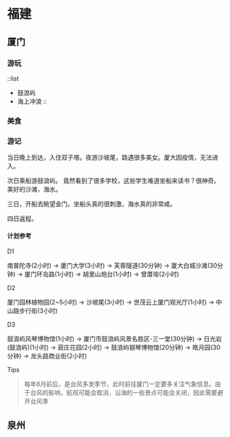 # 福建

## 厦门

### 游玩

::list

- 鼓浪屿
- 海上冲浪
::

### 美食

### 游记

当日晚上到达，入住双子塔。夜游沙坡尾，路遇很多美女。厦大因疫情，无法进入。

次日乘船游鼓浪屿。 竟然看到了很多学校，这些学生难道坐船来读书？很神奇。美好的沙滩，海水。

三日，开船去眺望金门。坐船头真的很刺激，海水真的非常咸。

四日返程。

#### 计划参考

D1

南普陀寺(2小时) → 厦门大学(3小时) → 芙蓉隧道(30分钟) → 厦大白城沙滩(30分钟) → 厦门环岛路(1小时) → 胡里山炮台(1小时) → 曾厝垵(2小时)

D2

厦门园林植物园(2~5小时) → 沙坡尾(3小时) → 世茂云上厦门观光厅(1小时) → 中山路步行街(3小时)

D3

鼓浪屿风琴博物馆(1小时) → 厦门市鼓浪屿风景名胜区-三一堂(30分钟) → 日光岩(鼓浪屿)(1小时) → 菽庄花园(2小时) → 鼓浪屿钢琴博物馆(20分钟) → 皓月园(30分钟) → 龙头路商业街(2小时)

Tips
> 每年8月前后，是台风多发季节，此时前往厦门一定要多关注气象信息。由于台风的影响，航班可能会取消，沿海的一些景点可能会关闭，因此需要避开台风季

## 泉州
